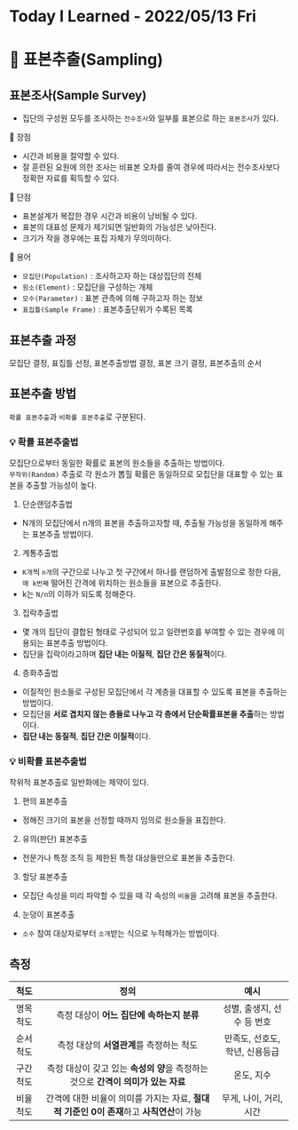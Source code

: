 # Today I Learned - 2022/05/13 Fri

# 📌 표본추출(Sampling)

## 표본조사(Sample Survey)
- 집단의 구성원 모두를 조사하는 `전수조사`와 일부를 표본으로 하는 `표본조사`가 있다.

📝 장점
- 시간과 비용을 절약할 수 있다.
- 잘 훈련된 요원에 의한 조사는 비표본 오차를 줄여 경우에 따라서는 전수조사보다 정확한 자료를 획득할 수 있다.

📝 단점
- 표본설계가 복잡한 경우 시간과 비용이 낭비될 수 있다.
- 표본의 대표성 문제가 제기되면 일반화의 가능성은 낮아진다.
- 크기가 작을 경우에는 표집 자체가 무의미하다.

📝 용어
- `모집단(Population)` : 조사하고자 하는 대상집단의 전체
- `원소(Element)` : 모집단을 구성하는 개체
- `모수(Parameter)` : 표본 관측에 의해 구하고자 하는 정보
- `표집틀(Sample Frame)` : 표본추출단위가 수록된 목록

## 표본추출 과정
모집단 결정, 표집틀 선정, 표본추출방법 결정, 표본 크기 결정, 표본추출의 순서

## 표본추출 방법
`확률 표본추출`과 `비확률 표본추출`로 구분된다.

### 💡 확률 표본추출법
모집단으로부터 동일한 확률로 표본의 원소들을 추출하는 방법이다.  
`무작위(Random)` 추출로 각 원소가 뽑힐 확률은 동일하므로 모집단을 대표할 수 있는 표본을 추출할 가능성이 높다.

1) 단순랜덤추출법
  - N개의 모집단에서 n개의 표본을 추출하고자할 때, 추출될 가능성을 동일하게 해주는 표본추출 방법이다.
2) 계통추출법
  - `K개`씩 `n개`의 구간으로 나누고 첫 구간에서 하나를 랜덤하게 출발점으로 정한 다음, `매 k번째` 떨어진 간격에 위치하는 원소들을 표본으로 추출한다.
  - k는 `N/n`의 이하가 되도록 정해준다.
3) 집락추출법
  - 몇 개의 집단이 결합된 형태로 구성되어 있고 일련번호를 부여할 수 있는 경우에 이용되는 표본추출 방법이다.
  - 집단을 집락이라고하며 **집단 내는 이질적**, **집단 간은 동질적**이다.
4) 층화추출법
  - 이질적인 원소들로 구성된 모집단에서 각 계층을 대표할 수 있도록 표본을 추출하는 방법이다.
  - 모집단을 **서로 겹치지 않는 층들로 나누고 각 층에서 단순확률표본을 추출**하는 방법이다.
  - **집단 내는 동질적**, **집단 간은 이질적**이다.

### 💡 비확률 표본추출법
작위적 표본추출로 일반화에는 제약이 있다.

1) 편의 표본추출
  - 정해진 크기의 표본을 선정할 때까지 임의로 원소들을 표집한다.
2) 유의(판단) 표본추출
  - 전문가나 특정 조직 등 제한된 특정 대상들만으로 표본을 추출한다.
3) 할당 표본추출
  - 모집단 속성을 미리 파악할 수 있을 때 각 속성의 `비율`을 고려해 표본을 추출한다.
4) 눈덩이 표본추출
  - `소수` 참여 대상자로부터 `소개`받는 식으로 누적해가는 방법이다.

## 측정
|척도|정의|예시|
|:---:|:---:|:---:|
|명목척도|측정 대상이 **어느 집단에 속하는지 분류**|성별, 출생지, 선수 등 번호|
|순서척도|측정 대상의 **서열관계**를 측정하는 척도|만족도, 선호도, 학년, 신용등급|
|구간척도|측정 대상이 갖고 있는 **속성의 양**을 측정하는 것으로 **간격이 의미가 있는 자료**|온도, 지수|
|비율척도|간격에 대한 비율이 의미를 가지는 자료, **절대적 기준인 0이 존재**하고 **사칙연산**이 가능|무게, 나이, 거리, 시간|


